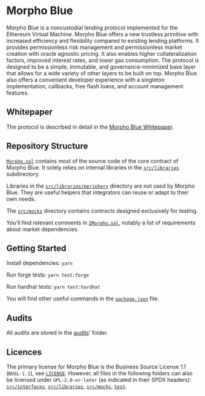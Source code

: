 # Morpho Blue

Morpho Blue is a noncustodial lending protocol implemented for the Ethereum Virtual Machine.
Morpho Blue offers a new trustless primitive with increased efficiency and flexibility compared to existing lending platforms.
It provides permissionless risk management and permissionless market creation with oracle agnostic pricing.
It also enables higher collateralization factors, improved interest rates, and lower gas consumption.
The protocol is designed to be a simple, immutable, and governance-minimized base layer that allows for a wide variety of other layers to be built on top.
Morpho Blue also offers a convenient developer experience with a singleton implementation, callbacks, free flash loans, and account management features.

## Whitepaper

The protocol is described in detail in the [Morpho Blue Whitepaper](./morpho-blue-whitepaper.pdf).

## Repository Structure

[`Morpho.sol`](./src/Morpho.sol) contains most of the source code of the core contract of Morpho Blue.
It solely relies on internal libraries in the [`src/libraries`](./src/libraries) subdirectory.

Libraries in the [`src/libraries/periphery`](./src/libraries/periphery) directory are not used by Morpho Blue.
They are useful helpers that integrators can reuse or adapt to their own needs.

The [`src/mocks`](./src/mocks) directory contains contracts designed exclusively for testing.

You'll find relevant comments in [`IMorpho.sol`](./src/interfaces/IMorpho.sol), notably a list of requirements about market dependencies.

## Getting Started

Install dependencies: `yarn`

Run forge tests: `yarn test:forge`

Run hardhat tests: `yarn test:hardhat`

You will find other useful commands in the [`package.json`](./package.json) file.

## Audits

All audits are stored in the [audits](./audits/)' folder.

## Licences

The primary license for Morpho Blue is the Business Source License 1.1 (`BUSL-1.1`), see [`LICENSE`](./LICENSE).
However, all files in the following folders can also be licensed under `GPL-2.0-or-later` (as indicated in their SPDX headers): [`src/interfaces`](./src/interfaces), [`src/libraries`](./src/libraries), [`src/mocks`](./src/mocks), [`test`](./test).
